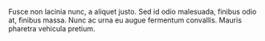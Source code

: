 Fusce non lacinia nunc, a aliquet justo. Sed id odio malesuada, finibus odio at, finibus massa. Nunc ac urna eu augue fermentum convallis. Mauris pharetra vehicula pretium.
